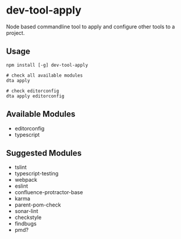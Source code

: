 # dev-tool-apply

Node based commandline tool to apply and configure other tools to a project.

## Usage

    npm install [-g] dev-tool-apply
	
    # check all available modules
    dta apply
	
    # check editorconfig
    dta apply editorconfig

## Available Modules

* editorconfig
* typescript


## Suggested Modules

* tslint
* typescript-testing
* webpack
* eslint
* confluence-protractor-base
* karma
* parent-pom-check
* sonar-lint
* checkstyle
* findbugs
* pmd?
